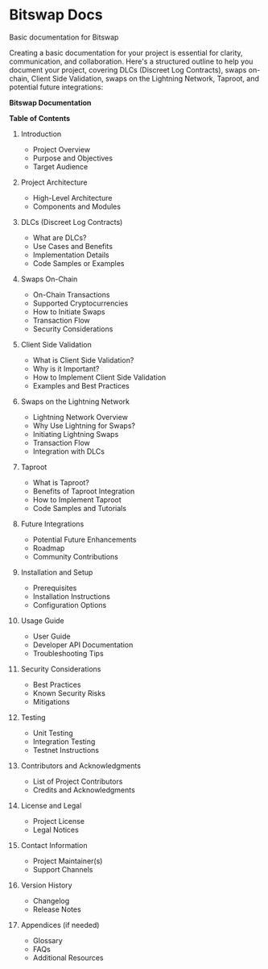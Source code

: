 # Bitswap Docs

Basic documentation for Bitswap

Creating a basic documentation for your project is essential for clarity, communication, and collaboration. Here's a structured outline to help you document your project, covering DLCs (Discreet Log Contracts), swaps on-chain, Client Side Validation, swaps on the Lightning Network, Taproot, and potential future integrations:

**Bitswap Documentation**


**Table of Contents**
1. Introduction
   - Project Overview
   - Purpose and Objectives
   - Target Audience

2. Project Architecture
   - High-Level Architecture
   - Components and Modules

3. DLCs (Discreet Log Contracts)
   - What are DLCs?
   - Use Cases and Benefits
   - Implementation Details
   - Code Samples or Examples

4. Swaps On-Chain
   - On-Chain Transactions
   - Supported Cryptocurrencies
   - How to Initiate Swaps
   - Transaction Flow
   - Security Considerations

5. Client Side Validation
   - What is Client Side Validation?
   - Why is it Important?
   - How to Implement Client Side Validation
   - Examples and Best Practices

6. Swaps on the Lightning Network
   - Lightning Network Overview
   - Why Use Lightning for Swaps?
   - Initiating Lightning Swaps
   - Transaction Flow
   - Integration with DLCs

7. Taproot
   - What is Taproot?
   - Benefits of Taproot Integration
   - How to Implement Taproot
   - Code Samples and Tutorials

8. Future Integrations
   - Potential Future Enhancements
   - Roadmap
   - Community Contributions

9. Installation and Setup
   - Prerequisites
   - Installation Instructions
   - Configuration Options

10. Usage Guide
    - User Guide
    - Developer API Documentation
    - Troubleshooting Tips

11. Security Considerations
    - Best Practices
    - Known Security Risks
    - Mitigations

12. Testing
    - Unit Testing
    - Integration Testing
    - Testnet Instructions

13. Contributors and Acknowledgments
    - List of Project Contributors
    - Credits and Acknowledgments

14. License and Legal
    - Project License
    - Legal Notices

15. Contact Information
    - Project Maintainer(s)
    - Support Channels

16. Version History
    - Changelog
    - Release Notes

17. Appendices (if needed)
    - Glossary
    - FAQs
    - Additional Resources

